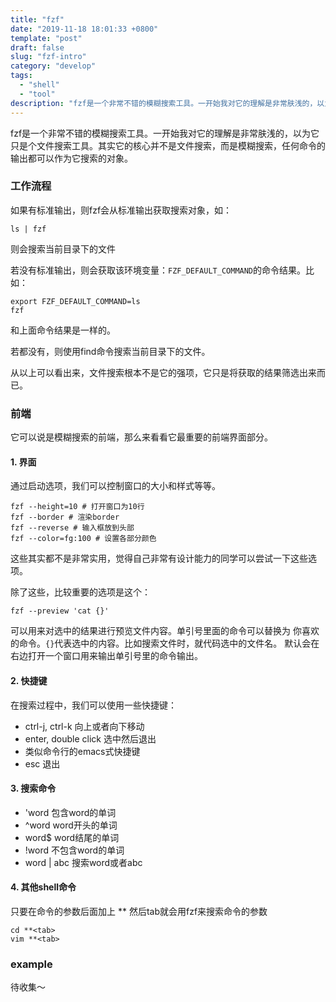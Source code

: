 ```yaml
---
title: "fzf"
date: "2019-11-18 18:01:33 +0800"
template: "post"
draft: false
slug: "fzf-intro"
category: "develop"
tags:
  - "shell"
  - "tool"
description: "fzf是一个非常不错的模糊搜索工具。一开始我对它的理解是非常肤浅的，以为它只是个文件搜索工具。其实它的核心并不是文件搜索，而是模糊搜索，任何命令的输出都可以作为它搜索的对象。"
---
```


fzf是一个非常不错的模糊搜索工具。一开始我对它的理解是非常肤浅的，以为它只是个文件搜索工具。其实它的核心并不是文件搜索，而是模糊搜索，任何命令的输出都可以作为它搜索的对象。

### 工作流程

如果有标准输出，则fzf会从标准输出获取搜索对象，如：
```
ls | fzf
```
则会搜索当前目录下的文件

若没有标准输出，则会获取该环境变量：`FZF_DEFAULT_COMMAND`的命令结果。比如：
```
export FZF_DEFAULT_COMMAND=ls
fzf
```
和上面命令结果是一样的。

若都没有，则使用find命令搜索当前目录下的文件。

从以上可以看出来，文件搜索根本不是它的强项，它只是将获取的结果筛选出来而已。

### 前端

它可以说是模糊搜索的前端，那么来看看它最重要的前端界面部分。

#### 1. 界面

通过启动选项，我们可以控制窗口的大小和样式等等。
```
fzf --height=10 # 打开窗口为10行
fzf --border # 渲染border
fzf --reverse # 输入框放到头部
fzf --color=fg:100 # 设置各部分颜色
```

这些其实都不是非常实用，觉得自己非常有设计能力的同学可以尝试一下这些选项。

除了这些，比较重要的选项是这个：

```
fzf --preview 'cat {}'
```
可以用来对选中的结果进行预览文件内容。单引号里面的命令可以替换为
你喜欢的命令。`{}`代表选中的内容。比如搜索文件时，就代码选中的文件名。
默认会在右边打开一个窗口用来输出单引号里的命令输出。

#### 2. 快捷键

在搜索过程中，我们可以使用一些快捷键：

* ctrl-j, ctrl-k 向上或者向下移动
* enter, double click 选中然后退出
* 类似命令行的emacs式快捷键
* esc 退出

#### 3. 搜索命令

* 'word 包含word的单词
* ^word word开头的单词
* word$ word结尾的单词
* !word 不包含word的单词
* word | abc 搜索word或者abc

#### 4. 其他shell命令

只要在命令的参数后面加上 \*\* 然后tab就会用fzf来搜索命令的参数
```
cd **<tab>
vim **<tab>
```

### example

待收集～
